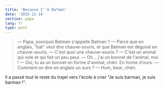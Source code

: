 ```yaml
---
title: 'Because I''m Ba*man'
date: '2015-12-14'
section: papa
lang: fr
type: post
---
```


> — Papa, pourquoi Batman s'appelle Batman ?
> — Parce que en anglais, "bat" veut dire chauve-souris, et que Batman est déguisé en chauve-souris.
> — C'est quoi une chauve-souris ?
> — C'est un animal qui vole et qui fait un peu peur.
> — Oh… j'ai un bonnet de l'animal, moi !
> — Oui, tu as un bonnet en forme d'animal, chéri. En forme d'ours.
> — Comment on dire en anglais un ours ?
> — Hum, <em lang="en">bear</em>, chéri.

Il a passé tout le reste du trajet vers l'école à crier "Je suis barman, je suis barman !".
